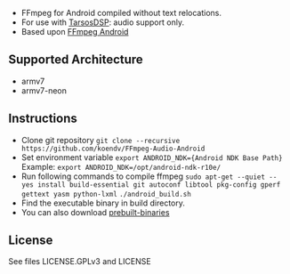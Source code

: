
* FFmpeg for Android compiled without text relocations. 
* For use with [TarsosDSP](https://github.com/JorenSix/TarsosDSP): audio support only.
* Based upon [FFmpeg Android](https://github.com/hiteshsondhi88/ffmpeg-android)

Supported Architecture
----
* armv7
* armv7-neon

Instructions
----
* Clone git repository
  `git clone --recursive https://github.com/koendv/FFmpeg-Audio-Android`
* Set environment variable
  `export ANDROID_NDK={Android NDK Base Path}`
  Example:
  `export ANDROID_NDK=/opt/android-ndk-r10e/`
* Run following commands to compile ffmpeg
  `sudo apt-get --quiet --yes install build-essential git autoconf libtool pkg-config gperf gettext yasm python-lxml`
  `./android_build.sh`
* Find the executable binary in build directory.
* You can also download [prebuilt-binaries](https://github.com/koendv/FFmpeg-Audio-Android/raw/master/release/ffmpeg_android_binary.zip)

License
----
  See files LICENSE.GPLv3 and LICENSE

